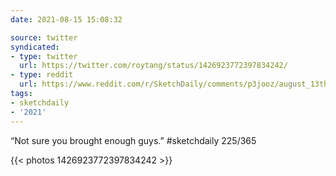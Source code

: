 ```yaml
---
date: 2021-08-15 15:08:32

source: twitter
syndicated:
- type: twitter
  url: https://twitter.com/roytang/status/1426923772397834242/
- type: reddit
  url: https://www.reddit.com/r/SketchDaily/comments/p3jooz/august_13th_free_draw_friday/h91giks/
tags:
- sketchdaily
- '2021'
---
```


“Not sure you brought enough guys.” #sketchdaily 225/365 

{{< photos 1426923772397834242 >}}